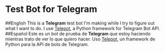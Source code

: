 # Test Bot for Telegram
##English
This is a **Telegram** test bot I'm making while I try to figure out what I want to do.
I use [Telepot](https://github.com/nickoala/telepot), a Python framework for Telegram Bot API.
##Español
Este es un bot de prueba de **Telegram** que estoy haciendo mientras trato de ver lo que quiero hacer.
Uso [Telepot](https://github.com/nickoala/telepot), un framework de Python para la API de bots de Telegram.
